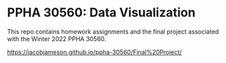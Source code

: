 # PPHA 30560: Data Visualization

This repo contains homework assignments and the final project associated with the Winter 2022 PPHA 30560.

https://jacobjameson.github.io/ppha-30560/Final%20Project/

